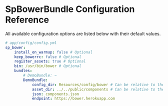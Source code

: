 SpBowerBundle Configuration Reference
=====================================

All available configuration options are listed below with their default values.

``` yaml
# app/config/config.yml
sp_bower:
    install_on_warmup: false # Optional
    keep_bowerrc: false # Optional
    register_assets: true # Optional
    bin: /usr/bin/bower # Optional
    bundles:
        # DemoBundle: ~
        DemoBundle:
            config_dir: Resources/config/bower # Can be relative to the bundles root directory or absolute
            asset_dir: ../../public/components # Can be relative to the config_dir directory or absolute
            json: components.json
            endpoint: https://bower.herokuapp.com
```
